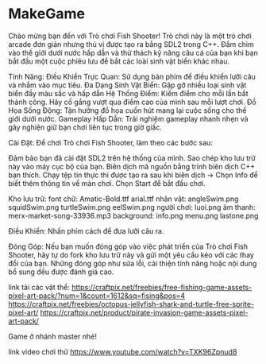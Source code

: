 # MakeGame
Chào mừng bạn đến với Trò chơi Fish Shooter! Trò chơi này là một trò chơi arcade đơn giản nhưng thú vị được tạo ra bằng SDL2 trong C++. Đắm chìm vào thế giới dưới nước hấp dẫn và thử thách kỹ năng câu cá của bạn khi bạn bắt đầu một cuộc phiêu lưu để bắt các loài sinh vật biển khác nhau.

Tính Năng:
Điều Khiển Trực Quan: Sử dụng bàn phím để điều khiển lưỡi câu và nhắm vào mục tiêu.
Đa Dạng Sinh Vật Biển: Gặp gỡ nhiều loại sinh vật biển đầy màu sắc và hấp dẫn
Hệ Thống Điểm: Kiếm điểm cho mỗi lần bắt thành công. Hãy cố gắng vượt qua điểm cao của mình sau mỗi lượt chơi.
Đồ Họa Sống Động: Tận hưởng đồ họa cuốn hút mang lại cuộc sống cho thế giới dưới nước.
Gameplay Hấp Dẫn: Trải nghiệm gameplay nhanh nhẹn và gây nghiện giữ bạn chơi liên tục trong giờ giấc.

Cài Đặt:
Để chơi Trò chơi Fish Shooter, làm theo các bước sau:

Đảm bảo bạn đã cài đặt SDL2 trên hệ thống của mình.
Sao chép kho lưu trữ này vào máy cục bộ của bạn.
Biên dịch mã nguồn bằng trình biên dịch C++ bạn thích.
Chạy tệp tin thực thi được tạo ra sau khi biên dịch -> Chọn Info để biết thêm thông tin về màn chơi. Chọn Start để bắt đầu chơi.

Kho lưu trữ:
font chữ:
Amatic-Bold.ttf
arial.ttf
nhân vật:
angleSwim.png
squidSwim.png
turtleSwim.png
eelSwim.png
người chơi:
luoi.png
âm thanh: merx-market-song-33936.mp3
background:
info.png
menu.png
lastone.png

Điều Khiển:
Nhấn phím cách để đưa lưỡi câu ra.

Đóng Góp:
Nếu bạn muốn đóng góp vào việc phát triển của Trò chơi Fish Shooter, hãy tự do fork kho lưu trữ này và gửi một yêu cầu kéo với các thay đổi của bạn. Những đóng góp như sửa lỗi, cải thiện tính năng hoặc nội dung bổ sung đều được đánh giá cao.


link tải các vật thể: https://craftpix.net/freebies/free-fishing-game-assets-pixel-art-pack/?num=1&count=1612&sq=fising&pos=4
                      https://craftpix.net/freebies/octopus-jellyfish-shark-and-turtle-free-sprite-pixel-art/
                      https://craftpix.net/product/pirate-invasion-game-assets-pixel-art-pack/


Game ở nhánh master nhé!


link video chơi thử https://www.youtube.com/watch?v=TXK96Zpnud8
